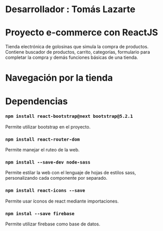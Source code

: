 # Desarrollador : Tomás Lazarte

# Proyecto e-commerce con ReactJS
Tienda electrónica de golosinas que simula la compra de productos. Contiene buscador de productos, carrito, categorías, formulario para completar la compra y demás funciones básicas de una tienda.

# Navegación por la tienda


# Dependencias

### `npm install react-bootstrap@next bootstrap@5.2.1`
Permite utilizar bootstrap en el proyecto.

### `npm install react-router-dom`
Permite manejar el ruteo de la web.

### `npm install --save-dev node-sass`
Permite estilar la web con el lenguaje de hojas de estilos sass, personalizando cada componente por separado.

### `npm install react-icons --save`
Permite usar íconos de react mediante importaciones.

### `npm instal --save firebase`
Permite utilizar firebase como base de datos.